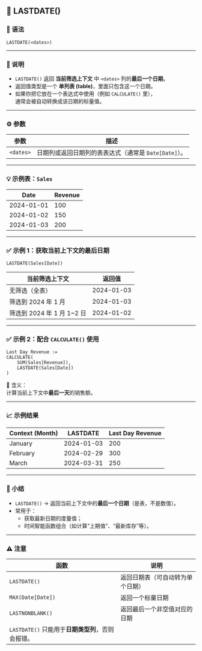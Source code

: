 ## 🧩 LASTDATE()

### 📘 语法
```DAX
LASTDATE(<dates>)
```

---

### 📖 说明
- `LASTDATE()` 返回 **当前筛选上下文** 中 `<dates>` 列的**最后一个日期**。  
- 返回值类型是一个 **单列表 (table)**，里面只包含这一个日期。  
- 如果你把它放在一个表达式中使用（例如 `CALCULATE()` 里），  
  通常会被自动转换成该日期的标量值。

---

### ⚙️ 参数
| 参数 | 描述 |
| ---- | ---- |
| `<dates>` | 日期列或返回日期列的表表达式（通常是 `Date[Date]`）。 |

---

### 💡 示例表：`Sales`

| Date | Revenue |
| ---- | -------- |
| 2024-01-01 | 100 |
| 2024-01-02 | 150 |
| 2024-01-03 | 200 |

---

### ✅ 示例 1：获取当前上下文的最后日期
```DAX
LASTDATE(Sales[Date])
```

| 当前筛选上下文 | 返回值 |
| -------------- | -------- |
| 无筛选（全表） | 2024-01-03 |
| 筛选到 2024 年 1 月 | 2024-01-03 |
| 筛选到 2024 年 1 月 1~2 日 | 2024-01-02 |

---

### ✅ 示例 2：配合 `CALCULATE()` 使用
```DAX
Last Day Revenue :=
CALCULATE(
    SUM(Sales[Revenue]),
    LASTDATE(Sales[Date])
)
```

📖 含义：  
计算当前上下文中**最后一天**的销售额。

---

### 📈 示例结果
| Context (Month) | LASTDATE | Last Day Revenue |
| ---------------- | -------- | ---------------- |
| January | 2024-01-03 | 200 |
| February | 2024-02-29 | 300 |
| March | 2024-03-31 | 250 |

---

### 🧠 小结
- `LASTDATE()` → 返回当前上下文中的**最后一个日期**（是表，不是数值）。  
- 常用于：
  - 获取最新日期的度量值；
  - 时间智能函数组合（如计算“上期值”、“最新库存”等）。

---

### ⚠️ 注意
| 函数 | 说明 |
| ---- | ---- |
| `LASTDATE()` | 返回日期表（可自动转为单个日期） |
| `MAX(Date[Date])` | 返回一个标量日期 |
| `LASTNONBLANK()` | 返回最后一个非空值对应的日期 |
| `LASTDATE()` 只能用于**日期类型列**，否则会报错。 |
